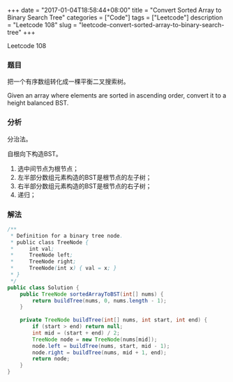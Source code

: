 +++
date = "2017-01-04T18:58:44+08:00"
title = "Convert Sorted Array to Binary Search Tree"
categories = ["Code"]
tags = ["Leetcode"]
description = "Leetcode 108"
slug = "leetcode-convert-sorted-array-to-binary-search-tree"
+++


Leetcode 108

### 题目

把一个有序数组转化成一棵平衡二叉搜索树。

Given an array where elements are sorted in ascending order, convert it to a height balanced BST.

### 分析

分治法。

自根向下构造BST。
1. 选中间节点为根节点；
2. 左半部分数组元素构造的BST是根节点的左子树；
3. 右半部分数组元素构造的BST是根节点的右子树；
4. 递归；

### 解法

```java
/**
 * Definition for a binary tree node.
 * public class TreeNode {
 *     int val;
 *     TreeNode left;
 *     TreeNode right;
 *     TreeNode(int x) { val = x; }
 * }
 */
public class Solution {
    public TreeNode sortedArrayToBST(int[] nums) {
        return buildTree(nums, 0, nums.length - 1);
    }
    
    private TreeNode buildTree(int[] nums, int start, int end) {
        if (start > end) return null;
        int mid = (start + end) / 2;
        TreeNode node = new TreeNode(nums[mid]);
        node.left = buildTree(nums, start, mid - 1);
        node.right = buildTree(nums, mid + 1, end);
        return node;
    }
}
```